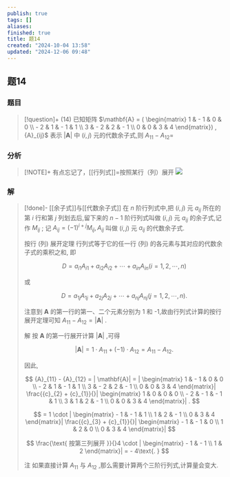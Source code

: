 ```yaml
---
publish: true
tags: []
aliases: 
finished: true
title: 题14
created: "2024-10-04 13:58"
updated: "2024-12-06 09:48"
---
```

## 题14
### 题目
> [!question]+
> (14) 已知矩阵 $\mathbf{A} = ( \begin{matrix} 1 & - 1 & 0 & 0 \\ - 2 & 1 & - 1 & 1 \\ 3 & - 2 & 2 & - 1 \\ 0 & 0 & 3 & 4 \end{matrix}) ,{A}_{ij}$ 表示 $| \mathbf{A}|$ 中 $( {i, j})$ 元的代数余子式,则 ${A}_{11} - {A}_{12} =$
### 分析
> [!NOTE]+
> 有点忘记了，[[行列式]]=按照某行（列）展开
> ![](https://img.hwenyi.tech/202412061748237.webp)
### 解
> [!done]-
> [[余子式]]与[[代数余子式]] 在 $n$ 阶行列式中,把 $( {i, j})$ 元 ${a}_{ij}$ 所在的第 $i$ 行和第 $j$ 列划去后,留下来的 $n - 1$ 阶行列式叫做 $( {i, j})$ 元 ${a}_{ij}$ 的余子式,记作 ${M}_{ij}$ ; 记 ${A}_{ij} = {( -1) }^{i + j}{M}_{ij},{A}_{ij}$ 叫做 $( {i, j})$ 元 ${a}_{ij}$ 的代数余子式.
> 
> 按行 (列) 展开定理 行列式等于它的任一行 (列) 的各元素与其对应的代数余子式的乘积之和, 即
> 
> $$
> D = {a}_{i1}{A}_{i1} + {a}_{i2}{A}_{i2} + \cdots + {a}_{in}{A}_{in}( {i = 1,2,\cdots, n})
> $$
> 
> 或
> 
> $$
> D = {a}_{1j}{A}_{1j} + {a}_{2j}{A}_{2j} + \cdots + {a}_{nj}{A}_{nj}( {j = 1,2,\cdots, n}) .
> $$
> 
> 注意到 $\mathbf{A}$ 的第一行的第一、二个元素分别为 1 和 -1,故由行列式计算的按行展开定理可知 ${A}_{11} - {A}_{12} = | \mathbf{A}|$ .
> 
> 解 按 $\mathbf{A}$ 的第一行展开计算 $| \mathbf{A}|$ ,可得
> 
> $$
> | \mathbf{A}| = 1 \cdot {A}_{11} + ( {-1}) \cdot {A}_{12} = {A}_{11} - {A}_{12}.
> $$
> 
> 因此,
> 
> $$
> {A}_{11} - {A}_{12} = | \mathbf{A}| = | \begin{matrix} 1 & - 1 & 0 & 0 \\ - 2 & 1 & - 1 & 1 \\ 3 & - 2 & 2 & - 1 \\ 0 & 0 & 3 & 4 \end{matrix}| \frac{{c}_{2} + {c}_{1}}{}| \begin{matrix} 1 & 0 & 0 & 0 \\ - 2 & - 1 & - 1 & 1 \\ 3 & 1 & 2 & - 1 \\ 0 & 0 & 3 & 4 \end{matrix}| .
> $$
> 
> $$
> = 1 \cdot | \begin{matrix} - 1 & - 1 & 1 \\ 1 & 2 & - 1 \\ 0 & 3 & 4 \end{matrix}| \frac{{c}_{3} + {c}_{1}}{}| \begin{matrix} - 1 & - 1 & 0 \\ 1 & 2 & 0 \\ 0 & 3 & 4 \end{matrix}|
> $$
> 
> $$
> \frac{\text{ 按第三列展开 }}{}4 \cdot | \begin{matrix} - 1 & - 1 \\ 1 & 2 \end{matrix}| = - 4\text{. }
> $$
> 
> 注 如果直接计算 ${A}_{11}$ 与 ${A}_{12}$ ,那么需要计算两个三阶行列式,计算量会变大.